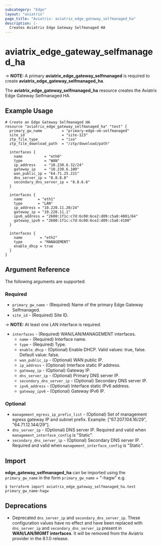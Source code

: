 ```yaml
---
subcategory: "Edge"
layout: "aviatrix"
page_title: "Aviatrix: aviatrix_edge_gateway_selfmanaged_ha"
description: |-
  Creates Aviatrix Edge Gateway Selfmanaged HA
---
```


# aviatrix_edge_gateway_selfmanaged_ha

-> **NOTE:** A primary **aviatrix_edge_gateway_selfmanaged** is required to create **aviatrix_edge_gateway_selfmanaged_ha**.

The **aviatrix_edge_gateway_selfmanaged_ha** resource creates the Aviatrix Edge Gateway Selfmanaged HA.

## Example Usage

```hcl
# Create an Edge Gateway Selfmanaged HA
resource "aviatrix_edge_gateway_selfmanaged_ha" "test" {
  primary_gw_name         = "primary-edge-vm-selfmanaged"
  site_id                 = "site-123"
  ztp_file_type           = "iso"
  ztp_file_download_path  = "/ztp/download/path"

  interfaces {
    name          = "eth0"
    type          = "WAN"
    ip_address    = "10.230.6.32/24"
    gateway_ip    = "10.230.6.100"
    wan_public_ip = "64.71.25.221"
    dns_server_ip = "8.8.8.8"
    secondary_dns_server_ip = "8.8.6.6"
  }

  interfaces {
    name       = "eth1"
    type       = "LAN"
    ip_address = "10.220.11.20/24"
    gateway_ip = "10.220.11.1"
    ipv6_address = "2600:1f1c:c7d:6c00:6ce2:d09:c5a8:4001/64"
    gateway_ipv6 = "2600:1f1c:c7d:6c00:6ce2:d09:c5a8:4100"
  }

  interfaces {
    name        = "eth2"
    type        = "MANAGEMENT"
    enable_dhcp = true
  }
}
```

## Argument Reference

The following arguments are supported:

### Required
* `primary_gw_name` - (Required) Name of the primary Edge Gateway Selfmanaged.
* `site_id` - (Required) Site ID.

-> **NOTE:** At least one LAN interface is required.
* `interfaces` - (Required) WAN/LAN/MANAGEMENT interfaces.
  * `name` - (Required) Interface name.
  * `type` - (Required) Type.
  * `enable_dhcp` - (Optional) Enable DHCP. Valid values: true, false. Default value: false.
  * `wan_public_ip` - (Optional) WAN public IP.
  * `ip_address` - (Optional) Interface static IP address.
  * `gateway_ip` - (Optional) Gateway IP.
  * `dns_server_ip` - (Optional) Primary DNS server IP.
  * `secondary_dns_server_ip` - (Optional) Secondary DNS server IP.
  * `ipv6_address` - (Optional) Interface static IPv6 address.
  * `gateway_ipv6` - (Optional) Gateway IPv6 IP.

### Optional
* `management_egress_ip_prefix_list` - (Optional) Set of management egress gateway IP and subnet prefix. Example: ["67.207.104.16/29", "64.71.12.144/29"].
* `dns_server_ip` - (Optional) DNS server IP. Required and valid when `management_interface_config` is "Static".
* `secondary_dns_server_ip` - (Optional) Secondary DNS server IP. Required and valid when `management_interface_config` is "Static".

## Import

**edge_gateway_selfmanaged_ha** can be imported using the `primary_gw_name` in the form `primary_gw_name` + "-hagw" e.g.

```
$ terraform import aviatrix_edge_gateway_selfmanaged_ha.test primary_gw_name-hagw
```

## Deprecations
* Deprecated ``dns_server_ip`` and ``secondary_dns_server_ip``. These configuration values have no effect and have been replaced with ``dns_server_ip`` and  ``secondary_dns_server_ip`` present in **WAN/LAN/MGMT interfaces**. It will be removed from the Aviatrix provider in the 8.1.0 release.
